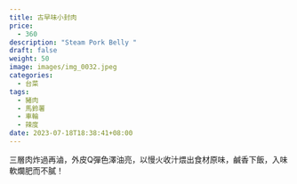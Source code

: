 ```yaml
---
title: 古早味小封肉
price:
  - 360
description: "Steam Pork Belly "
draft: false
weight: 50
image: images/img_0032.jpeg
categories:
  - 台菜
tags:
  - 豬肉
  - 馬鈴薯
  - 車輪
  - 辣度
date: 2023-07-18T18:38:41+08:00
---
```

 三層肉炸過再滷，外皮Q彈色澤油亮，以慢火收汁煨出食材原味，鹹香下飯，入味軟爛肥而不膩！